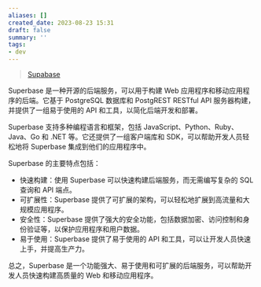 ```yaml
---
aliases: []
created_date: 2023-08-23 15:31
draft: false
summary: ''
tags:
- dev
---
```


> [Supabase](https://app.supabase.com/)

Superbase 是一种开源的后端服务，可以用于构建 Web 应用程序和移动应用程序的后端。它基于 PostgreSQL 数据库和 PostgREST RESTful API 服务器构建，并提供了一组易于使用的 API 和工具，以简化后端开发和部署。

Superbase 支持多种编程语言和框架，包括 JavaScript、Python、Ruby、Java、Go 和 .NET 等。它还提供了一组客户端库和 SDK，可以帮助开发人员轻松地将 Superbase 集成到他们的应用程序中。

Superbase 的主要特点包括：

- 快速构建：使用 Superbase 可以快速构建后端服务，而无需编写复杂的 SQL 查询和 API 端点。
- 可扩展性：Superbase 提供了可扩展的架构，可以轻松地扩展到高流量和大规模应用程序。
- 安全性：Superbase 提供了强大的安全功能，包括数据加密、访问控制和身份验证等，以保护应用程序和用户数据。
- 易于使用：Superbase 提供了易于使用的 API 和工具，可以让开发人员快速上手，并提高生产力。

总之，Superbase 是一个功能强大、易于使用和可扩展的后端服务，可以帮助开发人员快速构建高质量的 Web 和移动应用程序。